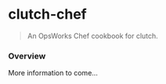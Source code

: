 clutch-chef
===========

> An OpsWorks Chef cookbook for clutch.



### Overview

More information to come...
